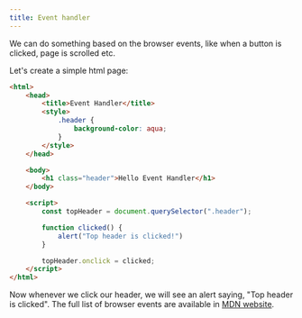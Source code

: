 ```yaml
---
title: Event handler
---
```


We can do something based on the browser events, like when a button is clicked,
page is scrolled etc.

Let's create a simple html page:
```html
<html>
    <head>
        <title>Event Handler</title>
        <style>
            .header {
                background-color: aqua;
            }
        </style>
    </head>

    <body>
        <h1 class="header">Hello Event Handler</h1>
    </body>

    <script>
        const topHeader = document.querySelector(".header");

        function clicked() {
            alert("Top header is clicked!")
        }

        topHeader.onclick = clicked;
    </script>
</html>
```

Now whenever we click our header, we will see an alert saying, "Top header is
clicked". The full list of browser events are available in [MDN website](
https://developer.mozilla.org/en-US/docs/Web/Events).
